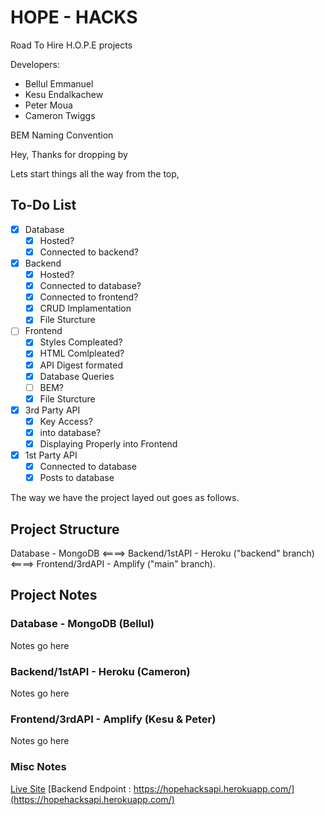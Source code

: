 # HOPE - HACKS

Road To Hire H.O.P.E projects

Developers:

- Bellul Emmanuel
- Kesu Endalkachew
- Peter Moua
- Cameron Twiggs

BEM Naming Convention

Hey, Thanks for dropping by

Lets start things all the way from the top,

## To-Do List

- [x] Database
  - [x] Hosted?
  - [x] Connected to backend?
- [x] Backend
  - [x] Hosted?
  - [x] Connected to database?
  - [x] Connected to frontend?
  - [x] CRUD Implamentation
  - [x] File Sturcture
- [ ] Frontend
  - [x] Styles Compleated?
  - [x] HTML Comlpleated?
  - [x] API Digest formated
  - [x] Database Queries
  - [ ] BEM?
  - [x] File Sturcture
- [x] 3rd Party API
  - [x] Key Access?
  - [x] into database?
  - [x] Displaying Properly into Frontend
- [x] 1st Party API
  - [x] Connected to database
  - [x] Posts to database

The way we have the project layed out goes as follows.

## Project Structure

Database - MongoDB <====> Backend/1stAPI - Heroku ("backend" branch) <====> Frontend/3rdAPI - Amplify ("main" branch).

## Project Notes

### Database - MongoDB (Bellul)

Notes go here

### Backend/1stAPI - Heroku (Cameron)

Notes go here

### Frontend/3rdAPI - Amplify (Kesu & Peter)

Notes go here

### Misc Notes

[Live Site](https://main.dmaslsmzlhbs2.amplifyapp.com/)
[Backend Endpoint : https://hopehacksapi.herokuapp.com/](https://hopehacksapi.herokuapp.com/)
